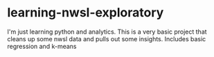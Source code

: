 # learning-nwsl-exploratory
I'm just learning python and analytics. This is a very basic project that cleans up some nwsl data and pulls out some insights.
Includes basic regression and k-means
